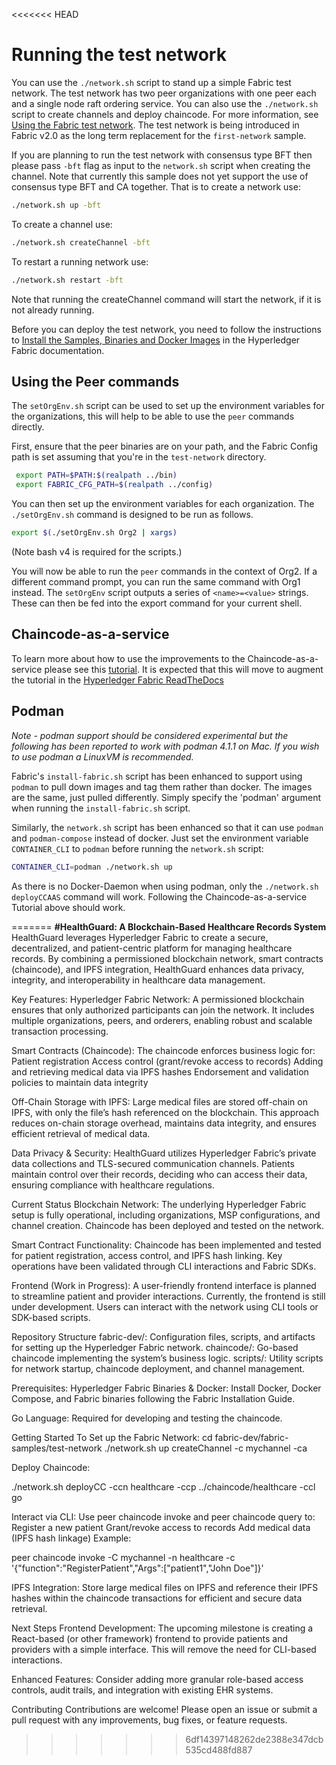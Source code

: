 <<<<<<< HEAD
# Running the test network

You can use the `./network.sh` script to stand up a simple Fabric test network. The test network has two peer organizations with one peer each and a single node raft ordering service. You can also use the `./network.sh` script to create channels and deploy chaincode. For more information, see [Using the Fabric test network](https://hyperledger-fabric.readthedocs.io/en/latest/test_network.html). The test network is being introduced in Fabric v2.0 as the long term replacement for the `first-network` sample.

If you are planning to run the test network with consensus type BFT then please pass `-bft` flag as input to the `network.sh` script when creating the channel. Note that currently this sample does not yet support the use of consensus type BFT and CA together.
That is to create a network use:
```bash
./network.sh up -bft
```

To create a channel use:

```bash
./network.sh createChannel -bft
```

To restart a running network use:

```bash
./network.sh restart -bft
```

Note that running the createChannel command will start the network, if it is not already running.

Before you can deploy the test network, you need to follow the instructions to [Install the Samples, Binaries and Docker Images](https://hyperledger-fabric.readthedocs.io/en/latest/install.html) in the Hyperledger Fabric documentation.

## Using the Peer commands

The `setOrgEnv.sh` script can be used to set up the environment variables for the organizations, this will help to be able to use the `peer` commands directly.

First, ensure that the peer binaries are on your path, and the Fabric Config path is set assuming that you're in the `test-network` directory.

```bash
 export PATH=$PATH:$(realpath ../bin)
 export FABRIC_CFG_PATH=$(realpath ../config)
```

You can then set up the environment variables for each organization. The `./setOrgEnv.sh` command is designed to be run as follows.

```bash
export $(./setOrgEnv.sh Org2 | xargs)
```

(Note bash v4 is required for the scripts.)

You will now be able to run the `peer` commands in the context of Org2. If a different command prompt, you can run the same command with Org1 instead.
The `setOrgEnv` script outputs a series of `<name>=<value>` strings. These can then be fed into the export command for your current shell.

## Chaincode-as-a-service

To learn more about how to use the improvements to the Chaincode-as-a-service please see this [tutorial](./test-network/../CHAINCODE_AS_A_SERVICE_TUTORIAL.md). It is expected that this will move to augment the tutorial in the [Hyperledger Fabric ReadTheDocs](https://hyperledger-fabric.readthedocs.io/en/release-2.4/cc_service.html)


## Podman

*Note - podman support should be considered experimental but the following has been reported to work with podman 4.1.1 on Mac. If you wish to use podman a LinuxVM is recommended.*

Fabric's `install-fabric.sh` script has been enhanced to support using `podman` to pull down images and tag them rather than docker. The images are the same, just pulled differently. Simply specify the 'podman' argument when running the `install-fabric.sh` script. 

Similarly, the `network.sh` script has been enhanced so that it can use `podman` and `podman-compose` instead of docker. Just set the environment variable `CONTAINER_CLI` to `podman` before running the `network.sh` script:

```bash
CONTAINER_CLI=podman ./network.sh up
````

As there is no Docker-Daemon when using podman, only the `./network.sh deployCCAAS` command will work. Following the Chaincode-as-a-service Tutorial above should work. 


=======
**#HealthGuard: A Blockchain-Based Healthcare Records System**
HealthGuard leverages Hyperledger Fabric to create a secure, decentralized, and patient-centric platform for managing healthcare records. By combining a permissioned blockchain network, smart contracts (chaincode), and IPFS integration, HealthGuard enhances data privacy, integrity, and interoperability in healthcare data management.

Key Features:
Hyperledger Fabric Network:
A permissioned blockchain ensures that only authorized participants can join the network. It includes multiple organizations, peers, and orderers, enabling robust and scalable transaction processing.

Smart Contracts (Chaincode):
The chaincode enforces business logic for:
Patient registration
Access control (grant/revoke access to records)
Adding and retrieving medical data via IPFS hashes
Endorsement and validation policies to maintain data integrity


Off-Chain Storage with IPFS:
Large medical files are stored off-chain on IPFS, with only the file’s hash referenced on the blockchain. This approach reduces on-chain storage overhead, maintains data integrity, and ensures efficient retrieval of medical data.

Data Privacy & Security:
HealthGuard utilizes Hyperledger Fabric’s private data collections and TLS-secured communication channels. Patients maintain control over their records, deciding who can access their data, ensuring compliance with healthcare regulations.

Current Status
Blockchain Network:
The underlying Hyperledger Fabric setup is fully operational, including organizations, MSP configurations, and channel creation. Chaincode has been deployed and tested on the network.

Smart Contract Functionality:
Chaincode has been implemented and tested for patient registration, access control, and IPFS hash linking. Key operations have been validated through CLI interactions and Fabric SDKs.

Frontend (Work in Progress):
A user-friendly frontend interface is planned to streamline patient and provider interactions. Currently, the frontend is still under development. Users can interact with the network using CLI tools or SDK-based scripts.

Repository Structure
fabric-dev/: Configuration files, scripts, and artifacts for setting up the Hyperledger Fabric network.
chaincode/: Go-based chaincode implementing the system’s business logic.
scripts/: Utility scripts for network startup, chaincode deployment, and channel management.


Prerequisites:
Hyperledger Fabric Binaries & Docker:
Install Docker, Docker Compose, and Fabric binaries following the Fabric Installation Guide.

Go Language:
Required for developing and testing the chaincode.

Getting Started
To Set up the Fabric Network:
cd fabric-dev/fabric-samples/test-network
./network.sh up createChannel -c mychannel -ca


Deploy Chaincode:

./network.sh deployCC -ccn healthcare -ccp ../chaincode/healthcare -ccl go


Interact via CLI: Use peer chaincode invoke and peer chaincode query to:
Register a new patient
Grant/revoke access to records
Add medical data (IPFS hash linkage)
Example:

peer chaincode invoke -C mychannel -n healthcare -c '{"function":"RegisterPatient","Args":["patient1","John Doe"]}'


IPFS Integration: Store large medical files on IPFS and reference their IPFS hashes within the chaincode transactions for efficient and secure data retrieval.

Next Steps
Frontend Development:
The upcoming milestone is creating a React-based (or other framework) frontend to provide patients and providers with a simple interface. This will remove the need for CLI-based interactions.

Enhanced Features:
Consider adding more granular role-based access controls, audit trails, and integration with existing EHR systems.

Contributing
Contributions are welcome! Please open an issue or submit a pull request with any improvements, bug fixes, or feature requests.
>>>>>>> 6df14397148262de2388e347dcb535cd488fd887
